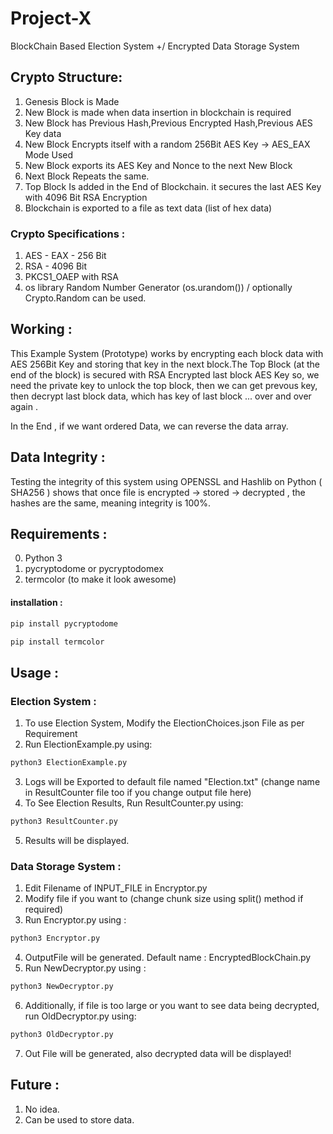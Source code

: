 # Project-X
BlockChain Based Election System +/  Encrypted Data Storage System

## Crypto Structure:

1. Genesis Block is Made
2. New Block is made when data insertion in blockchain is required
3. New Block has Previous Hash,Previous Encrypted Hash,Previous AES Key data
4. New Block Encrypts itself with a random 256Bit AES Key  -> AES_EAX Mode Used
5. New Block exports its AES Key and Nonce to the next New Block
6. Next Block Repeats the same.
7. Top Block Is added in the End of Blockchain. it secures the last AES Key with 4096 Bit RSA Encryption
8. Blockchain is exported to a file as text data (list of hex data) 

### Crypto Specifications :

1. AES - EAX - 256 Bit 
2. RSA - 4096 Bit
3. PKCS1_OAEP with RSA
4. os library Random Number Generator (os.urandom()) / optionally Crypto.Random can be used.  

## Working :
This Example System (Prototype) works by encrypting each block data with AES 256Bit Key and storing
that key in the next block.The Top Block (at the end of the block) is secured with RSA Encrypted last block AES Key
so, we need the private key to unlock the top block, then we can get prevous key, then decrypt last block data,
which has key of last block ... over and over again .

In the End , if we want ordered Data, we can reverse the data array.

## Data Integrity :
Testing the integrity of this system using OPENSSL and Hashlib on Python ( SHA256 ) shows that 
once file is encrypted -> stored -> decrypted , the hashes are the same, meaning integrity is 100%.

## Requirements :
0. Python 3
1. pycryptodome or pycryptodomex
2. termcolor (to make it look awesome)

#### installation :
```bash
pip install pycryptodome
```
```bash
pip install termcolor
```
## Usage :

### Election System :
1. To use Election System, Modify the ElectionChoices.json File as per Requirement
2. Run ElectionExample.py using:
```bash 
python3 ElectionExample.py
```
3. Logs will be Exported to default file named "Election.txt" (change name in ResultCounter file too if you change output file here)
4. To See Election Results, Run ResultCounter.py using:
```bash 
python3 ResultCounter.py
```
5. Results will be displayed.

### Data Storage System :
1. Edit Filename of INPUT_FILE in Encryptor.py
2. Modify file if you want to (change chunk size using split() method if required)
3. Run Encryptor.py using :
```bash 
python3 Encryptor.py
```
4. OutputFile will be generated. Default name : EncryptedBlockChain.py 
5. Run NewDecryptor.py using :
```bash 
python3 NewDecryptor.py
```
6. Additionally, if file is too large or you want to see data being decrypted, run OldDecryptor.py using:
```bash 
python3 OldDecryptor.py
```
7. Out File will be generated, also decrypted data will be displayed!

## Future : 
1. No idea. 
2. Can be used to store data.
